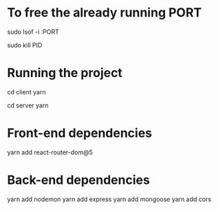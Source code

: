 # To free the already running PORT
sudo lsof -i :PORT
<!-- this display only the entries related to the port provided -->
sudo kill PID
<!-- the PID of the specific port will be mentioned -->

# Running the project
<!-- If node modules are in the project delete the folder from both client and server -->
<!-- Go to client folder -->
cd client 
yarn
<!-- this will initialize the yarn with required node modules -->

<!-- similarly do the following in the server too -->
cd server
yarn


# Front-end dependencies
yarn add react-router-dom@5
<!-- version 5 of react router dom is used -->

# Back-end dependencies
yarn add nodemon
yarn add express
yarn add mongoose
yarn add cors
